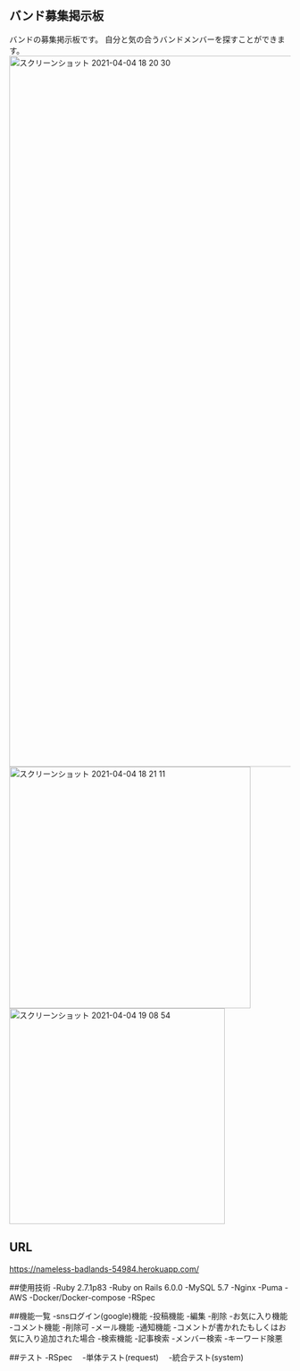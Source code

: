 ## バンド募集掲示板
バンドの募集掲示板です。
自分と気の合うバンドメンバーを探すことができます。
<img width="1272" alt="スクリーンショット 2021-04-04 18 20 30" src="https://user-images.githubusercontent.com/41812171/113505813-2558ec00-957c-11eb-8f60-965756bb5186.png">
<img width="432" alt="スクリーンショット 2021-04-04 18 21 11" src="https://user-images.githubusercontent.com/41812171/113506419-c5644480-957f-11eb-9b8e-b98eeff6bbae.png">
<img width="386" alt="スクリーンショット 2021-04-04 19 08 54" src="https://user-images.githubusercontent.com/41812171/113506427-d57c2400-957f-11eb-9eae-d305f959322b.png">

## URL
https://nameless-badlands-54984.herokuapp.com/

##使用技術
-Ruby 2.7.1p83
-Ruby on Rails 6.0.0
-MySQL 5.7
-Nginx
-Puma
-AWS
-Docker/Docker-compose
-RSpec

##機能一覧
-snsログイン(google)機能
-投稿機能
 -編集
 -削除
-お気に入り機能
-コメント機能
 -削除可
-メール機能
-通知機能
 -コメントが書かれたもしくはお気に入り追加された場合
-検索機能
 -記事検索
 -メンバー検索
 -キーワード険悪


##テスト
-RSpec
　-単体テスト(request)
　-統合テスト(system)
